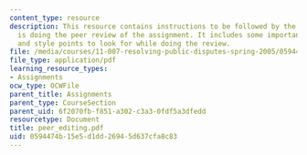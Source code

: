 ```yaml
---
content_type: resource
description: This resource contains instructions to be followed by the person who
  is doing the peer review of the assignment. It includes some important major points
  and style points to look for while doing the review.
file: /media/courses/11-007-resolving-public-disputes-spring-2005/0594474b15e5d1dd26945d637cfa8c83_peer_editing.pdf
file_type: application/pdf
learning_resource_types:
- Assignments
ocw_type: OCWFile
parent_title: Assignments
parent_type: CourseSection
parent_uid: 6f2070fb-f851-a302-c3a3-0fdf5a3dfedd
resourcetype: Document
title: peer_editing.pdf
uid: 0594474b-15e5-d1dd-2694-5d637cfa8c83
---
```

